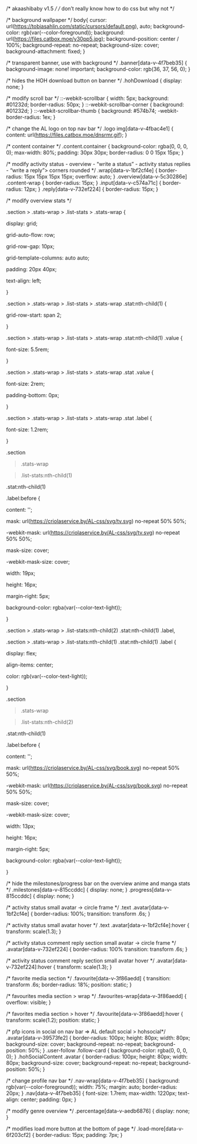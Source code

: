 /* akaashibaby v1.5 */
/* don’t really know how to do css but why not */

/* background wallpaper */
body{
    cursor: url(https://tobiasahlin.com/static/cursors/default.png), auto;
    background-color: rgb(var(--color-foreground));
    background: url(https://files.catbox.moe/y30pp5.jpg);
    background-position: center / 100%;
    background-repeat: no-repeat;
    background-size: cover;
    background-attachment: fixed;
}

/* transparent banner, use with background */
.banner[data-v-4f7beb35] { 
    background-image: none! important;
    background-color: rgb(36, 37, 56, 0);
}

/* hides the HOH download button on banner */
.hohDownload {
    display: none;
}

/* modify scroll bar  */
::-webkit-scrollbar {
    width: 5px;
    background: #01232d;
    border-radius: 50px;
}
::-webkit-scrollbar-corner {
    background: #01232d;
}
::-webkit-scrollbar-thumb {
    background: #574b74;
    -webkit-border-radius: 1ex;
}

/* change the AL logo on top nav bar */
.logo img[data-v-4fbac4e1] {
    content: url(https://files.catbox.moe/dnsrmr.gif);
}

/* content container */
.content.container {
    background-color: rgba(0, 0, 0, 0);
    max-width: 80%;
    padding: 30px 30px;
    border-radius: 0 0 15px 15px;
}

/* modify activity status - overview - “write a status” - activity status replies - “write a reply”> corners rounded */
.wrap[data-v-1bf2cf4e] {
    border-radius: 15px 15px 15px 15px;
    overflow: auto;
}
.overview[data-v-5c30286e] .content-wrap {
    border-radius: 15px;
}
.input[data-v-c574a71c] {
border-radius: 12px;
}
.reply[data-v-732ef224] {
    border-radius: 15px;
}




/* modify overview stats */

.section > .stats-wrap > .list-stats > .stats-wrap {




   display: grid;


   grid-auto-flow: row;


   grid-row-gap: 10px;


   grid-template-columns: auto auto;


   padding: 20px 40px;


   text-align: left;


}







.section > .stats-wrap > .list-stats > .stats-wrap .stat:nth-child(1) {


   grid-row-start: span 2;


}







.section > .stats-wrap > .list-stats > .stats-wrap .stat:nth-child(1) .value {


   font-size: 5.5rem;


}







.section > .stats-wrap > .list-stats > .stats-wrap .stat .value {


   font-size: 2rem;


   padding-bottom: 0px;


}







.section > .stats-wrap > .list-stats > .stats-wrap .stat .label {


   font-size: 1.2rem;


}







.section


 > .stats-wrap


 > .list-stats:nth-child(1)


 .stat:nth-child(1)


 .label:before {


   content: '';


   mask: url(https://criolaservice.by/AL-css/svg/tv.svg) no-repeat 50% 50%;


   -webkit-mask: url(https://criolaservice.by/AL-css/svg/tv.svg) no-repeat 50% 50%;


   mask-size: cover;


   -webkit-mask-size: cover;


   width: 19px;


   height: 16px;


   margin-right: 5px;


   background-color: rgba(var(--color-text-light));


}







.section > .stats-wrap > .list-stats:nth-child(2) .stat:nth-child(1) .label,


.section > .stats-wrap > .list-stats:nth-child(1) .stat:nth-child(1) .label {


   display: flex;


   align-items: center;


   color: rgb(var(--color-text-light));


}







.section


 > .stats-wrap


 > .list-stats:nth-child(2)


 .stat:nth-child(1)


 .label:before {


   content: '';


   mask: url(https://criolaservice.by/AL-css/svg/book.svg) no-repeat 50% 50%;


   -webkit-mask: url(https://criolaservice.by/AL-css/svg/book.svg) no-repeat 50% 50%;


   mask-size: cover;


   -webkit-mask-size: cover;


   width: 13px;


   height: 16px;


   margin-right: 5px;


   background-color: rgba(var(--color-text-light));


}




/* hide the milestones/progress bar on the overview anime and manga stats */
.milestones[data-v-815ccddc] {
    display: none;
}
.progress[data-v-815ccddc] {
    display: none;
}

/* activity status small avatar -> circle frame */
.text .avatar[data-v-1bf2cf4e] {
    border-radius: 100%;
    transition: transform .6s;
}

/* activity status small avatar hover */
.text .avatar[data-v-1bf2cf4e]:hover {
    transform: scale(1.3);
}

/* activity status comment reply section small avatar -> circle frame */
.avatar[data-v-732ef224] {
    border-radius: 100%
    transition: transform .6s;
}

/* activity status comment reply section small avatar hover */
.avatar[data-v-732ef224]:hover {
    transform: scale(1.3);
}

/* favorite media section */
.favourite[data-v-3f86aedd] {
    transition: transform .6s;
    border-radius: 18%;
    position: static;
}

/* favourites media section > wrap */
.favourites-wrap[data-v-3f86aedd] {
    overflow: visible;
}

/* favorites media section > hover */
.favourite[data-v-3f86aedd]:hover {
    transform: scale(1.2);
    position: static;
}

/* pfp icons in social on nav bar => AL default social > hohsocial*/
.avatar[data-v-39573fe2] {
    border-radius: 100px;
    height: 80px;
    width: 80px;
    background-size: cover;
    background-repeat: no-repeat;
    background-position: 50%;
}
.user-follow .follow-card {
    background-color: rgba(0, 0, 0, 0);
}
.hohSocialContent .avatar {
    border-radius: 100px;
    height: 80px;
    width: 80px;
    background-size: cover;
    background-repeat: no-repeat;
    background-position: 50%;
}

/* change profile nav bar */
.nav-wrap[data-v-4f7beb35] {
    background: rgb(var(--color-foreground));
    width: 75%;
    margin: auto;
    border-radius: 20px;
}
.nav[data-v-4f7beb35] {
    font-size: 1.7rem;
    max-width: 1220px;
    text-align: center;
    padding: 0px;
}

/* modify genre overview */
.percentage[data-v-aedb6876] {
    display: none;
}

/* modifies load more button at the bottom of page */
.load-more[data-v-6f203cf2] {
    border-radius: 15px;
    padding: 7px;
}
